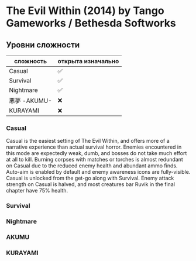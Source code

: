 # The Evil Within (2014) by Tango Gameworks / Bethesda Softworks

## Уровни сложности

| сложность   | открыта изначально | 
|-------------|--------------------|
| Casual      | ✅                 |
| Survival    | ✅                 |
| Nightmare   | ✅                 |
| 悪夢 -AKUMU- | ❌                 |
| KURAYAMI    | ❌                 |

### Casual

Casual is the easiest setting of The Evil Within, and offers more of a narrative experience than actual survival horror. Enemies encountered in this mode are expectedly weak, dumb, and bosses do not take much effort at all to kill. Burning corpses with matches or torches is almost redundant on Casual due to the reduced enemy health and abundant ammo finds. Auto-aim is enabled by default and enemy awareness icons are fully-visible.
Casual is unlocked from the get-go along with Survival. Enemy attack strength on Casual is halved, and most creatures bar Ruvik in the final chapter have 75% health.

### Survival

### Nightmare

### AKUMU

### KURAYAMI
